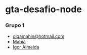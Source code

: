 # gta-desafio-node
### **Grupo 1**
- [olgamahin@hotmail.com](https://github.com/omahin)
- [Mabiá](https://github.com/prisciladuarte)
- [Igor Almeida](https://github.com/igormotta92)


